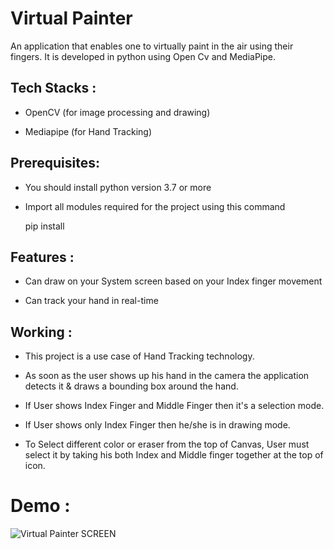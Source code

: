 # Virtual Painter


An application that enables one to virtually paint in the air using their fingers. It is developed in python using Open Cv and MediaPipe.

Tech Stacks :
-------------------

 * OpenCV (for image processing and drawing)
 
 * Mediapipe (for Hand Tracking)
 
Prerequisites:
-----------------

   * You should install python version 3.7 or more
   
   * Import all modules required for the project using this command

      pip install <module name>

Features :
-----------

  * Can draw on your System screen based on your Index finger movement
 
  * Can track your hand in real-time

Working :
--------------

   * This project is a use case of Hand Tracking technology.
 
   * As soon as the user shows up his hand in the camera the application detects it & draws a bounding box around the hand.
   
   * If User shows Index Finger and Middle Finger then it's a selection mode.
 
   * If User shows only Index Finger then he/she is in drawing mode.
 
   * To Select different color or eraser from the top of Canvas, User must select it by taking his both Index and Middle finger together at the top of    icon.
   
# Demo :   
   
   ![Virtual Painter SCREEN](https://user-images.githubusercontent.com/108679625/200359227-d4fb70a9-60da-44a6-9447-c22c705b8516.png)

   
   
   
   
   
   
